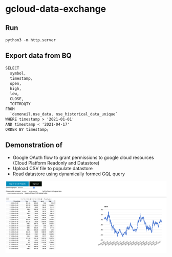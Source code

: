 # gcloud-data-exchange

## Run
```
python3 -m http.server
```

## Export data from BQ
```
SELECT
  symbol,
  timestamp,
  open,
  high,
  low,
  CLOSE,
  TOTTRDQTY
FROM
  `demoneil.nse_data. nse_historical_data_unique`
WHERE timestamp > '2021-01-01'
AND timestamp < '2021-04-17'
ORDER BY timestamp;
```

## Demonstration of 
* Google OAuth flow to grant permissions to google cloud resources (Cloud Platform Readonly and Datastore)
* Upload CSV file to populate datastore 
* Read datastore using dynamically formed GQL query

![2021-03-15](../screenshots/ss-2021-03-15.png)

